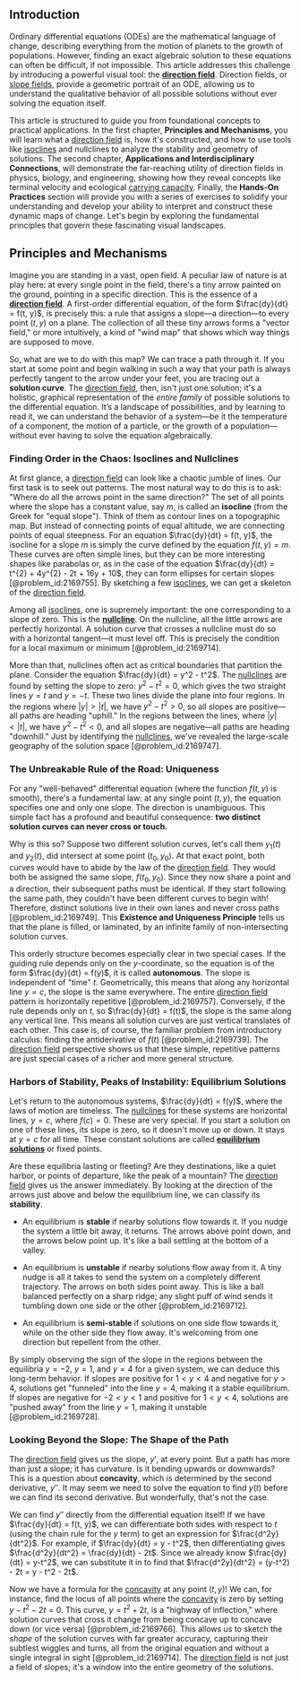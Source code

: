 ## Introduction
Ordinary differential equations (ODEs) are the mathematical language of change, describing everything from the motion of planets to the growth of populations. However, finding an exact algebraic solution to these equations can often be difficult, if not impossible. This article addresses this challenge by introducing a powerful visual tool: the **[direction field](@article_id:171329)**. Direction fields, or [slope fields](@article_id:171402), provide a geometric portrait of an ODE, allowing us to understand the qualitative behavior of all possible solutions without ever solving the equation itself.

This article is structured to guide you from foundational concepts to practical applications. In the first chapter, **Principles and Mechanisms**, you will learn what a [direction field](@article_id:171329) is, how it's constructed, and how to use tools like [isoclines](@article_id:175837) and nullclines to analyze the stability and geometry of solutions. The second chapter, **Applications and Interdisciplinary Connections**, will demonstrate the far-reaching utility of direction fields in physics, biology, and engineering, showing how they reveal concepts like terminal velocity and ecological [carrying capacity](@article_id:137524). Finally, the **Hands-On Practices** section will provide you with a series of exercises to solidify your understanding and develop your ability to interpret and construct these dynamic maps of change. Let's begin by exploring the fundamental principles that govern these fascinating visual landscapes.

## Principles and Mechanisms

Imagine you are standing in a vast, open field. A peculiar law of nature is at play here: at every single point in the field, there's a tiny arrow painted on the ground, pointing in a specific direction. This is the essence of a **[direction field](@article_id:171329)**. A first-order differential equation, of the form $\frac{dy}{dt} = f(t, y)$, is precisely this: a rule that assigns a slope—a direction—to every point $(t, y)$ on a plane. The collection of all these tiny arrows forms a "vector field," or more intuitively, a kind of "wind map" that shows which way things are supposed to move.

So, what are we to do with this map? We can trace a path through it. If you start at some point and begin walking in such a way that your path is always perfectly tangent to the arrow under your feet, you are tracing out a **solution curve**. The [direction field](@article_id:171329), then, isn't just one solution; it's a holistic, graphical representation of the *entire family* of possible solutions to the differential equation. It’s a landscape of possibilities, and by learning to read it, we can understand the behavior of a system—be it the temperature of a component, the motion of a particle, or the growth of a population—without ever having to solve the equation algebraically.

### Finding Order in the Chaos: Isoclines and Nullclines

At first glance, a [direction field](@article_id:171329) can look like a chaotic jumble of lines. Our first task is to seek out patterns. The most natural way to do this is to ask: "Where do all the arrows point in the same direction?" The set of all points where the slope has a constant value, say $m$, is called an **isocline** (from the Greek for "equal slope"). Think of them as contour lines on a topographic map. But instead of connecting points of equal altitude, we are connecting points of equal steepness. For an equation $\frac{dy}{dt} = f(t, y)$, the isocline for a slope $m$ is simply the curve defined by the equation $f(t, y) = m$. These curves are often simple lines, but they can be more interesting shapes like parabolas or, as in the case of the equation $\frac{dy}{dt} = t^{2} + 4y^{2} - 2t + 16y + 10$, they can form ellipses for certain slopes [@problem_id:2169755]. By sketching a few [isoclines](@article_id:175837), we can get a skeleton of the [direction field](@article_id:171329).

Among all [isoclines](@article_id:175837), one is supremely important: the one corresponding to a slope of zero. This is the **[nullcline](@article_id:167735)**. On the nullcline, all the little arrows are perfectly horizontal. A solution curve that crosses a nullcline must do so with a horizontal tangent—it must level off. This is precisely the condition for a local maximum or minimum [@problem_id:2169714].

More than that, nullclines often act as critical boundaries that partition the plane. Consider the equation $\frac{dy}{dt} = y^2 - t^2$. The [nullclines](@article_id:261016) are found by setting the slope to zero: $y^2 - t^2 = 0$, which gives the two straight lines $y = t$ and $y = -t$. These two lines divide the plane into four regions. In the regions where $|y| > |t|$, we have $y^2 - t^2 > 0$, so all slopes are positive—all paths are heading "uphill." In the regions between the lines, where $|y| < |t|$, we have $y^2 - t^2 < 0$, and all slopes are negative—all paths are heading "downhill." Just by identifying the [nullclines](@article_id:261016), we've revealed the large-scale geography of the solution space [@problem_id:2169747].

### The Unbreakable Rule of the Road: Uniqueness

For any "well-behaved" differential equation (where the function $f(t, y)$ is smooth), there's a fundamental law: at any single point $(t, y)$, the equation specifies one and only one slope. The direction is unambiguous. This simple fact has a profound and beautiful consequence: **two distinct solution curves can never cross or touch.**

Why is this so? Suppose two different solution curves, let's call them $y_1(t)$ and $y_2(t)$, did intersect at some point $(t_0, y_0)$. At that exact point, both curves would have to abide by the law of the [direction field](@article_id:171329). They would both be assigned the same slope, $f(t_0, y_0)$. Since they now share a point and a direction, their subsequent paths must be identical. If they start following the same path, they couldn't have been different curves to begin with! Therefore, distinct solutions live in their own lanes and never cross paths [@problem_id:2169749]. This **Existence and Uniqueness Principle** tells us that the plane is filled, or laminated, by an infinite family of non-intersecting solution curves.

This orderly structure becomes especially clear in two special cases. If the guiding rule depends only on the $y$-coordinate, so the equation is of the form $\frac{dy}{dt} = f(y)$, it is called **autonomous**. The slope is independent of "time" $t$. Geometrically, this means that along any horizontal line $y=c$, the slope is the same everywhere. The entire [direction field](@article_id:171329) pattern is horizontally repetitive [@problem_id:2169757]. Conversely, if the rule depends only on $t$, so $\frac{dy}{dt} = f(t)$, the slope is the same along any vertical line. This means all solution curves are just vertical translates of each other. This case is, of course, the familiar problem from introductory calculus: finding the antiderivative of $f(t)$ [@problem_id:2169739]. The [direction field](@article_id:171329) perspective shows us that these simple, repetitive patterns are just special cases of a richer and more general structure.

### Harbors of Stability, Peaks of Instability: Equilibrium Solutions

Let's return to the autonomous systems, $\frac{dy}{dt} = f(y)$, where the laws of motion are timeless. The [nullclines](@article_id:261016) for these systems are horizontal lines, $y = c$, where $f(c) = 0$. These are very special. If you start a solution on one of these lines, its slope is zero, so it doesn't move up or down. It stays at $y=c$ for all time. These constant solutions are called **[equilibrium solutions](@article_id:174157)** or fixed points.

Are these equilibria lasting or fleeting? Are they destinations, like a quiet harbor, or points of departure, like the peak of a mountain? The [direction field](@article_id:171329) gives us the answer immediately. By looking at the direction of the arrows just above and below the equilibrium line, we can classify its **stability**.

-   An equilibrium is **stable** if nearby solutions flow towards it. If you nudge the system a little bit away, it returns. The arrows above point down, and the arrows below point up. It's like a ball settling at the bottom of a valley.

-   An equilibrium is **unstable** if nearby solutions flow away from it. A tiny nudge is all it takes to send the system on a completely different trajectory. The arrows on both sides point away. This is like a ball balanced perfectly on a sharp ridge; any slight puff of wind sends it tumbling down one side or the other [@problem_id:2169712].

-   An equilibrium is **semi-stable** if solutions on one side flow towards it, while on the other side they flow away. It's welcoming from one direction but repellent from the other.

By simply observing the sign of the slope in the regions between the equilibria $y=-2$, $y=1$, and $y=4$ for a given system, we can deduce this long-term behavior. If slopes are positive for $1 < y < 4$ and negative for $y > 4$, solutions get "funneled" into the line $y=4$, making it a stable equilibrium. If slopes are negative for $-2 < y < 1$ and positive for $1 < y < 4$, solutions are "pushed away" from the line $y=1$, making it unstable [@problem_id:2169728].

### Looking Beyond the Slope: The Shape of the Path

The [direction field](@article_id:171329) gives us the slope, $y'$, at every point. But a path has more than just a slope; it has curvature. Is it bending upwards or downwards? This is a question about **concavity**, which is determined by the second derivative, $y''$. It may seem we need to solve the equation to find $y(t)$ before we can find its second derivative. But wonderfully, that's not the case.

We can find $y''$ directly from the differential equation itself! If we have $\frac{dy}{dt} = f(t, y)$, we can differentiate both sides with respect to $t$ (using the chain rule for the $y$ term) to get an expression for $\frac{d^2y}{dt^2}$. For example, if $\frac{dy}{dt} = y - t^2$, then differentiating gives $\frac{d^2y}{dt^2} = \frac{dy}{dt} - 2t$. Since we already know $\frac{dy}{dt} = y-t^2$, we can substitute it in to find that $\frac{d^2y}{dt^2} = (y-t^2) - 2t = y - t^2 - 2t$.

Now we have a formula for the [concavity](@article_id:139349) at any point $(t, y)$! We can, for instance, find the locus of all points where the [concavity](@article_id:139349) is zero by setting $y - t^2 - 2t = 0$. This curve, $y = t^2 + 2t$, is a "highway of inflection," where solution curves that cross it change from being concave up to concave down (or vice versa) [@problem_id:2169766]. This allows us to sketch the *shape* of the solution curves with far greater accuracy, capturing their subtlest wiggles and turns, all from the original equation and without a single integral in sight [@problem_id:2169714]. The [direction field](@article_id:171329) is not just a field of slopes; it's a window into the entire geometry of the solutions.